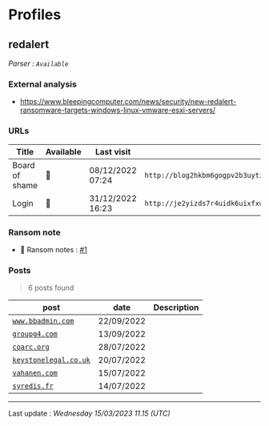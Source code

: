 # Profiles

## **redalert**


_Parser : `Available`_

### External analysis
- https://www.bleepingcomputer.com/news/security/new-redalert-ransomware-targets-windows-linux-vmware-esxi-servers/

### URLs
| Title | Available | Last visit | fqdn | Screenshot 
|---|---|---|---|---|
| Board of shame | 🔴 | 08/12/2022 07:24 | `http://blog2hkbm6gogpv2b3uytzi3bj5d5zmc4asbybumjkhuqhas355janyd.onion` | <a href="https://www.ransomware.live/screenshots/blog2hkbm6gogpv2b3uytzi3bj5d5zmc4asbybumjkhuqhas355janyd-onion.png" target=_blank>📸</a> | 
| Login | 🔴 | 31/12/2022 16:23 | `http://je2yizds7r4uidk6uixfxwjj5w7or2agit4aj66l4lrhdbrvr3lsymid.onion` | <a href="https://www.ransomware.live/screenshots/je2yizds7r4uidk6uixfxwjj5w7or2agit4aj66l4lrhdbrvr3lsymid-onion.png" target=_blank>📸</a> | 


### Ransom note
* 📝 Ransom notes :  <a href="/ransomware_notes/redalert/redalert.txt" target=_blank>#1</a> 

### Posts

> 6 posts found

| post | date | Description
|---|---|---|
| [`www.bbadmin.com`](https://google.com/search?q=www.bbadmin.com) | 22/09/2022 |   |
| [`groupg4.com`](https://google.com/search?q=groupg4.com) | 13/09/2022 |   |
| [`coarc.org`](https://google.com/search?q=coarc.org) | 28/07/2022 |   |
| [`keystonelegal.co.uk`](https://google.com/search?q=keystonelegal.co.uk) | 20/07/2022 |   |
| [`vahanen.com`](https://google.com/search?q=vahanen.com) | 15/07/2022 |   |
| [`syredis.fr`](https://google.com/search?q=syredis.fr) | 14/07/2022 |   |

 --- 


Last update : _Wednesday 15/03/2023 11.15 (UTC)_
